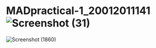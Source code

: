 # MADpractical-1_20012011141![Screenshot (31)](https://user-images.githubusercontent.com/89698440/183330800-251adbc8-ac83-4ef1-922e-8627586ab1f0.png)
![Screenshot (1860)](https://user-images.githubusercontent.com/89698440/186221247-b67193d4-9168-4f89-a376-d612514ddb50.png)
